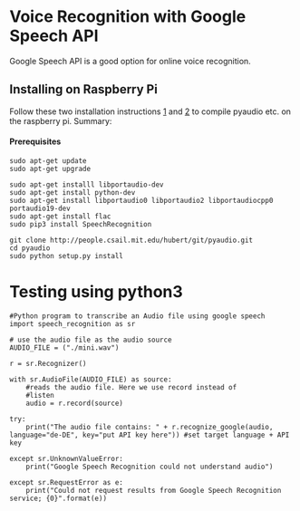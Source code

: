# Voice Recognition with Google Speech API

Google Speech API is a good option for online voice recognition.

## Installing on Raspberry Pi

Follow these two installation instructions [1](https://pythonspot.com/speech-recognition-using-google-speech-api/) and [2](https://www.geeksforgeeks.org/speech-recognition-in-python-using-google-speech-api/) to compile pyaudio etc. on the raspberry pi. Summary:

#### Prerequisites

```
sudo apt-get update
sudo apt-get upgrade

sudo apt-get installl libportaudio-dev
sudo apt-get install python-dev
sudo apt-get install libportaudio0 libportaudio2 libportaudiocpp0 portaudio19-dev
sudo apt-get install flac
sudo pip3 install SpeechRecognition

git clone http://people.csail.mit.edu/hubert/git/pyaudio.git
cd pyaudio
sudo python setup.py install
```


# Testing using python3

```
#Python program to transcribe an Audio file using google speech
import speech_recognition as sr

# use the audio file as the audio source  
AUDIO_FILE = ("./mini.wav") 

r = sr.Recognizer()
 
with sr.AudioFile(AUDIO_FILE) as source:
    #reads the audio file. Here we use record instead of
    #listen
    audio = r.record(source)  
 
try:
    print("The audio file contains: " + r.recognize_google(audio, language="de-DE", key="put API key here")) #set target language + API key
 
except sr.UnknownValueError:
    print("Google Speech Recognition could not understand audio")
 
except sr.RequestError as e:
    print("Could not request results from Google Speech Recognition service; {0}".format(e))
```
